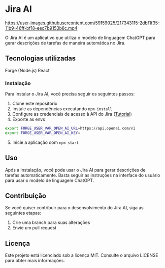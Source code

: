 # Jira AI

https://user-images.githubusercontent.com/59159025/217343115-2dbf1f35-11b9-46ff-bf18-eec7b9153b8c.mp4

O Jira AI é um aplicativo que utiliza o modelo de linguagem ChatGPT para gerar descrições de tarefas de maneira automática no Jira.

## Tecnologias utilizadas

Forge (Node.js)
React

### Instalação

Para instalar o Jira AI, você precisa seguir os seguintes passos:

1. Clone este repositório
2. Instale as dependências executando `npm install`
3. Configure as credenciais de acesso à API do Jira ([Tutorial](https://developer.atlassian.com/platform/forge/getting-started/))
4. Exporte as envs

```bash
export FORGE_USER_VAR_OPEN_AI_URL=https://api.openai.com/v1
export FORGE_USER_VAR_OPEN_AI_KEY=
```

5. Inicie a aplicação com `npm start`


## Uso

Após a instalação, você pode usar o Jira AI para gerar descrições de tarefas automaticamente. Basta seguir as instruções na interface do usuário para usar o modelo de linguagem ChatGPT.

## Contribuição

Se você quiser contribuir para o desenvolvimento do Jira AI, siga as seguintes etapas:

1. Crie uma branch para suas alterações
2. Envie um pull request

## Licença

Este projeto está licenciado sob a licença MIT. Consulte o arquivo LICENSE para obter mais informações.
